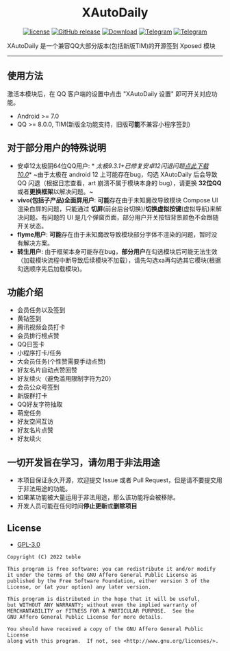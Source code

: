 <div style="text-align: center;">
    <h1> XAutoDaily </h1>

[![license](https://img.shields.io/github/license/teble/XAutoDaily.svg)](https://www.gnu.org/licenses/gpl-3.0.html)
[![GitHub release](https://img.shields.io/github/release/teble/XAutoDaily.svg)](https://github.com/teble/XAutoDaily/releases/latest)
[![Download](https://img.shields.io/github/downloads/Xposed-Modules-Repo/me.teble.xposed.autodaily/total)](https://github.com/LuckyPray/XAutoDaily/releases/latest)
[![Telegram](https://img.shields.io/static/v1?label=Telegram&message=Channel&color=0088cc)](https://t.me/XAutoDaily)
[![Telegram](https://img.shields.io/static/v1?label=Telegram&message=Chat&color=0088cc)](https://t.me/XAutoDailyChat)
</div>

XAutoDaily 是一个兼容QQ大部分版本(包括新版TIM)的开源签到 Xposed 模块

-----

## 使用方法

激活本模块后，在 QQ 客户端的设置中点击 "XAutoDaily 设置" 即可开关对应功能。

- Android >= 7.0
- QQ >= 8.0.0, TIM(新版全功能支持，旧版**可能**不兼容小程序签到)

## 对于部分用户的特殊说明

- 安卓12太极阴64位QQ用户: *
  *太极9.3.1+已修复安卓12闪退问题[点此下载10.0](https://taichi.lanzouy.com/iz2nU099snpa)** ~由于太极在
  android 12 上可能存在bug，勾选 XAutoDaily 后会导致 QQ 闪退（根据日志查看，art 崩溃不属于模块本身的
  bug），请更换 **32位QQ**或者**更换框架**以解决问题。~
- **vivo(包括子产品)全面屏用户**: **可能**存在由于未知魔改导致模块 Compose UI 渲染白屏的问题，只能通过
  **切屏**(前台后台切换)/**切换虚拟按键**(虚拟导航)来解决问题。有问题的 UI
  是几个弹窗页面，部分用户开关按钮背景颜色不会跟随开关状态。
- **flyme用户**:  **可能**存在由于未知魔改导致模块部分字体不渲染的问题，暂时没有解决方案。
- **转生用户**: 由于框架本身可能存在bug，**部分用户**在勾选模块后可能无法生效（加载模块流程中断导致后续模块不加载），请先勾选xa再勾选其它模块(根据勾选顺序先后加载模块)。

## 功能介绍

- 会员任务以及签到
- 黄钻签到
- 腾讯视频会员打卡
- 会员排行榜点赞
- QQ日签卡
- 小程序打卡/任务
- 大会员任务(个性赞需要手动点赞)
- 好友名片自动点赞回赞
- 好友续火（避免滥用限制字符为20）
- 会员公众号签到
- 新版群打卡
- QQ好友字符抽取
- 萌宠任务
- 好友空间互访
- 好友名片点赞
- 好友续火

## 一切开发旨在学习，请勿用于非法用途

- 本项目保证永久开源，欢迎提交 Issue 或者 Pull Request，但是请不要提交用于非法用途的功能。
- 如果某功能被大量运用于非法用途，那么该功能将会被移除。
- 开发人员可能在任何时间**停止更新**或**删除项目**

## License

- [GPL-3.0](https://www.gnu.org/licenses/gpl-3.0.html)

```
Copyright (C) 2022 teble

This program is free software: you can redistribute it and/or modify
it under the terms of the GNU Affero General Public License as
published by the Free Software Foundation, either version 3 of the
License, or (at your option) any later version.

This program is distributed in the hope that it will be useful,
but WITHOUT ANY WARRANTY; without even the implied warranty of
MERCHANTABILITY or FITNESS FOR A PARTICULAR PURPOSE.  See the
GNU Affero General Public License for more details.

You should have received a copy of the GNU Affero General Public License
along with this program.  If not, see <http://www.gnu.org/licenses/>.
```
